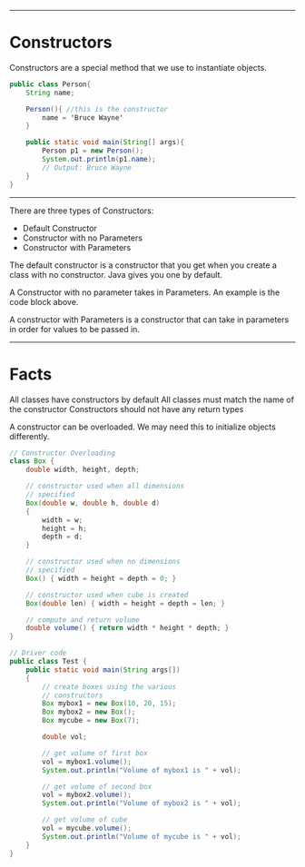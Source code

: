 
---
# Constructors

Constructors are a special method that we use to instantiate objects.

```java
public class Person{
	String name;

	Person(){ //this is the constructor
		name = 'Bruce Wayne'
	}

	public static void main(String[] args){
		Person p1 = new Person();
		System.out.println(p1.name);
		// Output: Bruce Wayne
	}
}
```

---

There are three types of Constructors:

- Default Constructor
- Constructor with no Parameters
- Constructor with Parameters

The default constructor is a constructor that you get when you create a class with no constructor. Java gives you one by default.

A Constructor with no parameter takes in Parameters. An example is the code block above.

A constructor with Parameters is a constructor that can take in parameters in order for values to be passed in.

---
# Facts

All classes have constructors by default
All classes must match the name of the constructor
Constructors should not have any return types

A constructor can be overloaded. We may need this to initialize objects differently.

```java
// Constructor Overloading
class Box {
	double width, height, depth;

	// constructor used when all dimensions
	// specified
	Box(double w, double h, double d)
	{
		width = w;
		height = h;
		depth = d;
	}

	// constructor used when no dimensions
	// specified
	Box() { width = height = depth = 0; }

	// constructor used when cube is created
	Box(double len) { width = height = depth = len; }

	// compute and return volume
	double volume() { return width * height * depth; }
}

// Driver code
public class Test {
	public static void main(String args[])
	{
		// create boxes using the various
		// constructors
		Box mybox1 = new Box(10, 20, 15);
		Box mybox2 = new Box();
		Box mycube = new Box(7);

		double vol;

		// get volume of first box
		vol = mybox1.volume();
		System.out.println("Volume of mybox1 is " + vol);

		// get volume of second box
		vol = mybox2.volume();
		System.out.println("Volume of mybox2 is " + vol);

		// get volume of cube
		vol = mycube.volume();
		System.out.println("Volume of mycube is " + vol);
	}
}

```